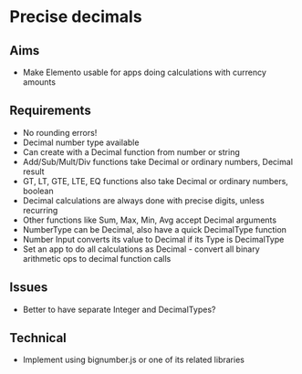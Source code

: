 Precise decimals
================

Aims
----

- Make Elemento usable for apps doing calculations with currency amounts

Requirements
------------

- No rounding errors!
- Decimal number type available
- Can create with a Decimal function from number or string
- Add/Sub/Mult/Div functions take Decimal or ordinary numbers, Decimal result
- GT, LT, GTE, LTE, EQ functions also take Decimal or ordinary numbers, boolean
- Decimal calculations are always done with precise digits, unless recurring
- Other functions like Sum, Max, Min, Avg accept Decimal arguments
- NumberType can be Decimal, also have a quick DecimalType function
- Number Input converts its value to Decimal if its Type is DecimalType
- Set an app to do all calculations as Decimal - convert all binary arithmetic ops to decimal function calls


Issues
------

- Better to have separate Integer and DecimalTypes?

Technical
---------

- Implement using bignumber.js or one of its related libraries